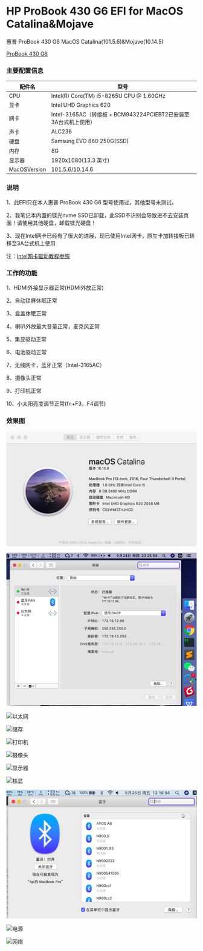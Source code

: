 # HP ProBook 430 G6 EFI for MacOS Catalina&Mojave

惠普 ProBook 430 G6 MacOS Catalina(101.5.6)&Mojave(10.14.5)

[ProBook 430 G6](https://github.com/YGQ8988/HP-ProBook430G6)

### 主要配置信息

| 配件名      | 型号    |
| --------- | -------- |
| CPU    | Intel(R) Core(TM) i5-8265U CPU @ 1.60GHz  |
| 显卡     | Intel UHD Graphics 620     |
| 网卡     | Intel-3165AC（转接板 + BCM943224PCIEBT2已安装至3A台式机上使用） |
| 声卡 | ALC236    |
| 硬盘 | Samsung EVO 860 250G(SSD)    |
| 内存 | 8G    |
| 显示器 | 1920x1080(13.3 英寸)    |
|  MacOSVersion | 101.5.6/10.14.6 |

### 说明

1、此EFI只在本人惠普 ProBook 430 G6 型号使用过，其他型号未测试。

2、我笔记本内置的镁光nvme SSD已卸载，此SSD不识别会导致进不去安装页面！请使用其他硬盘，卸载镁光硬盘！

3、现在Intel网卡已经有了很大的进展，现已使用Intel网卡，原生卡加转接板已转移至3A台式机上使用

注：[Intel网卡驱动教程参照](http://bbs.pcbeta.com/viewthread-1848662-1-1.html)

### 工作的功能

1、HDMI外接显示器正常(HDMI外放正常)

2、自动锁屏休眠正常

3、盒盖休眠正常

4、喇叭外放最大音量正常，麦克风正常

5、集显驱动正常

6、电池驱动正常

7、无线网卡，蓝牙正常（Intel-3165AC）

8、摄像头正常

9、打印机正常

10、小太阳亮度调节正常(fn+F3，F4调节)

### 效果图

![概览](https://github.com/YGQ8988/HP-ProBook430G6/blob/master/%E6%88%AA%E5%9B%BE%E6%AC%A3%E8%B5%8F/10.15.6%E5%85%B3%E4%BA%8E%E6%9C%AC%E6%9C%BA.png)

![WIFI](https://github.com/YGQ8988/HP-ProBook430G6/blob/master/%E6%88%AA%E5%9B%BE%E6%AC%A3%E8%B5%8F/10.15.6WIFI.png)

![以太网](https://github.com/YGQ8988/HP-ProBook430G6/blob/master/%E6%88%AA%E5%9B%BE%E6%AC%A3%E8%B5%8F/%E4%BB%A5%E5%A4%AA%E7%BD%91.png)

![储存](https://github.com/YGQ8988/HP-ProBook430G6/blob/master/%E6%88%AA%E5%9B%BE%E6%AC%A3%E8%B5%8F/%E5%82%A8%E5%AD%98.png)

![打印机](https://github.com/YGQ8988/HP-ProBook430G6/blob/master/%E6%88%AA%E5%9B%BE%E6%AC%A3%E8%B5%8F/%E6%89%93%E5%8D%B0%E6%9C%BA.png)

![摄像头](https://github.com/YGQ8988/HP-ProBook430G6/blob/master/%E6%88%AA%E5%9B%BE%E6%AC%A3%E8%B5%8F/%E6%91%84%E5%83%8F%E5%A4%B4.png)

![显示器](https://github.com/YGQ8988/HP-ProBook430G6/blob/master/%E6%88%AA%E5%9B%BE%E6%AC%A3%E8%B5%8F/%E6%98%BE%E7%A4%BA%E5%99%A8.png)

![核显](https://github.com/YGQ8988/HP-ProBook430G6/blob/master/%E6%88%AA%E5%9B%BE%E6%AC%A3%E8%B5%8F/%E6%A0%B8%E6%98%BE.png)

![蓝牙](https://github.com/YGQ8988/HP-ProBook430G6/blob/master/%E6%88%AA%E5%9B%BE%E6%AC%A3%E8%B5%8F/10.15.6%E8%93%9D%E7%89%99.png)

![电源](https://github.com/YGQ8988/HP-ProBook430G6/blob/master/%E6%88%AA%E5%9B%BE%E6%AC%A3%E8%B5%8F/%E7%94%B5%E6%BA%90.png)

![网络](https://github.com/YGQ8988/HP-ProBook430G6/blob/master/%E6%88%AA%E5%9B%BE%E6%AC%A3%E8%B5%8F/%E7%BD%91%E7%BB%9C.png)
